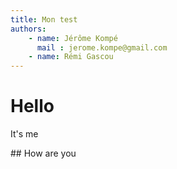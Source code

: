 ```yaml
---
title: Mon test
authors: 
	- name: Jérôme Kompé
	  mail : jerome.kompe@gmail.com
	- name: Rémi Gascou
---
```




# Hello

It's me

## How are you
